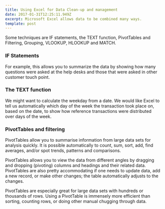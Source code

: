 ```yaml
---
title: Using Excel for Data Clean-up and management
date: 2017-01-31T12:25:11.949Z
excerpt: Microsoft Excel allows data to be combined many ways.
template: post
---
```

Some techniques are IF statements, the TEXT function, PivotTables and Filtering, Grouping, VLOOKUP, HLOOKUP and MATCH.



### IF Statements

For example, this allows you to summarize the data by showing how many questions were asked at the help desks and those that were asked in other customer touch point.



### The TEXT function

We might want to calculate the weekday from a date. We would like Excel to tell us automatically which day of the week the transaction took place on, based on the date, to show how reference transactions were distributed over days of the week.



### PivotTables and filtering 

PivotTables allow you to summarise information from large data sets for analysis quickly. It is possible automatically to count, sum, sort, add, find averages, and/or spot trends, patterns and comparisons.

PivotTables allows you to view the data from different angles by dragging and dropping (pivoting) columns and headings and their related data. PivotTables are also pretty accommodating if one needs to update data, add a new record, or make other changes; the table automatically adjusts to the changes.

PivotTables are especially great for large data sets with hundreds or thousands of rows. Using a PivotTable is immensely more efficient than sorting, counting rows, or doing other manual chugging through data.
